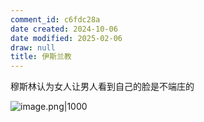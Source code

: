 ```yaml
---
comment_id: c6fdc28a
date created: 2024-10-06
date modified: 2025-02-06
draw: null
title: 伊斯兰教
---
```

穆斯林认为女人让男人看到自己的脸是不端庄的

![image.png|1000](https://imagehosting4picgo.oss-cn-beijing.aliyuncs.com/imagehosting/fix-dir%2Fpicgo%2Fpicgo-clipboard-images%2F2024%2F10%2F20%2F16-35-07-4ff728c07423601d8efdb7f0e0824e3d-202410201635382-52f339.png)
